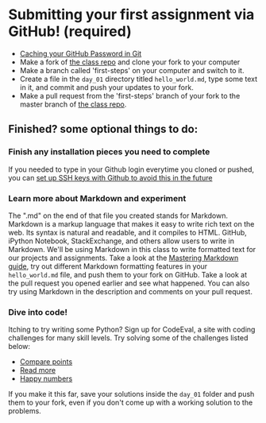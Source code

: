 # Submitting your first assignment via GitHub! (required)
* [Caching your GitHub Password in Git](https://help.github.com/articles/caching-your-github-password-in-git/#platform-mac)
* Make a fork of [the class repo](https://github.com/thisismetis/capitalone-pilottwo) and clone your fork to your computer
* Make a branch called 'first-steps' on your computer and switch to it.
* Create a file in the `day_01` directory titled `hello_world.md`, type some text in it, and commit and push your updates to your fork.
* Make a pull request from the 'first-steps' branch of your fork to the master branch of [the class repo](https://github.com/thisismetis/ct16_cap1_ds4).

## Finished? some optional things to do:

### Finish any installation pieces you need to complete
If you needed to type in your Github login everytime you cloned or pushed, you can [set up SSH keys with Github to avoid this in the future](https://help.github.com/articles/generating-ssh-keys/#step-4-add-your-ssh-key-to-your-account)

### Learn more about Markdown and experiment
The ".md" on the end of that file you created stands for Markdown. Markdown is a markup language that makes it easy to write rich text on the web. Its syntax is natural and readable, and it compiles to HTML. GitHub, iPython Notebook, StackExchange, and others allow users to write in Markdown.
We'll be using Markdown in this class to write formatted text for our projects and assignments. Take a look at the [Mastering Markdown guide](https://guides.github.com/features/mastering-markdown/), try out different Markdown formatting features in your `hello_world.md` file, and push them to your fork on GitHub. Take a look at the pull request you opened earlier and see what happened. You can also try using Markdown in the description and comments on your pull request.

### Dive into code!
Itching to try writing some Python? Sign up for CodeEval, a site with coding challenges for many skill levels. Try solving some of the challenges listed below:
* [Compare points](https://www.codeeval.com/open_challenges/192/)
* [Read more](https://www.codeeval.com/open_challenges/167/)
* [Happy numbers](https://www.codeeval.com/open_challenges/39/)

If you make it this far, save your solutions inside the `day_01` folder and push them to your fork, even if you don't come up with a working solution to the problems.
